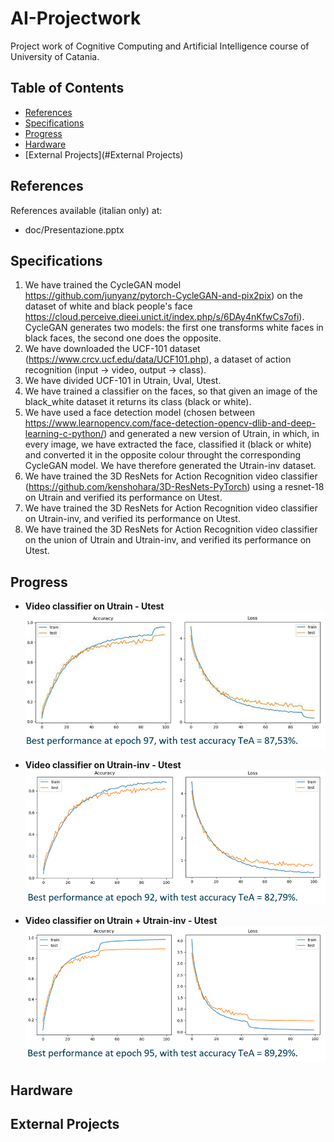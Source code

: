 # AI-Projectwork
Project work of Cognitive Computing and Artificial Intelligence course of University of Catania.


## Table of Contents
- [References](#References)
- [Specifications](#Specifications)
- [Progress](#Progress)
- [Hardware](#Hardware)
- [External Projects](#External Projects)


## References
References available (italian only) at:
- doc/Presentazione.pptx


## Specifications
1. We have trained the CycleGAN model https://github.com/junyanz/pytorch-CycleGAN-and-pix2pix) on the dataset of white and black people's face https://cloud.perceive.dieei.unict.it/index.php/s/6DAy4nKfwCs7ofi). CycleGAN generates two models: the first one transforms white faces in black faces, the second one does the opposite.
2. We have downloaded the UCF-101 dataset (https://www.crcv.ucf.edu/data/UCF101.php), a dataset of action recognition (input -> video, output -> class).
3. We have divided UCF-101 in Utrain, Uval, Utest.
4. We have trained a classifier on the faces, so that given an image of the black_white dataset it returns its class (black or white).
5. We have used a face detection model (chosen between https://www.learnopencv.com/face-detection-opencv-dlib-and-deep-learning-c-python/) and generated a new version of Utrain, in which, in every image, we have extracted the face, classified it (black or white) and converted it in the opposite colour throught the corresponding CycleGAN model. We have therefore generated the Utrain-inv dataset.
6. We have trained the 3D ResNets for Action Recognition video classifier (https://github.com/kenshohara/3D-ResNets-PyTorch) using a resnet-18 on Utrain and verified its performance on Utest.
7. We have trained the 3D ResNets for Action Recognition video classifier on Utrain-inv, and verified its performance on Utest.
8. We have trained the 3D ResNets for Action Recognition video classifier on the union of Utrain and Utrain-inv, and verified its performance on Utest.


## Progress
- **Video classifier on Utrain - Utest**
![progress](progress/video_classifier/std/resume.png)

- **Video classifier on Utrain-inv - Utest**
![progress](progress/video_classifier/inv/resume.png)

- **Video classifier on Utrain + Utrain-inv - Utest**
![progress](progress/video_classifier/mrg/resume.png)

## Hardware


## External Projects
